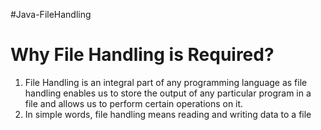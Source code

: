#Java-FileHandling

# Why File Handling is Required?
1. File Handling is an integral part of any programming language as file handling enables us to store the output of any particular program in a file and allows us to perform certain operations on it.
2. In simple words, file handling means reading and writing data to a file
